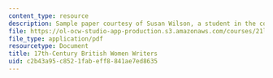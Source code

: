 ```yaml
---
content_type: resource
description: Sample paper courtesy of Susan Wilson, a student in the course.
file: https://ol-ocw-studio-app-production.s3.amazonaws.com/courses/21l-703-studies-in-drama-theater-and-science-in-a-time-of-war-spring-2005/c2b43a95c8521fabeff8841ae7ed8635_susanwilson.pdf
file_type: application/pdf
resourcetype: Document
title: 17th-Century British Women Writers
uid: c2b43a95-c852-1fab-eff8-841ae7ed8635
---
```

